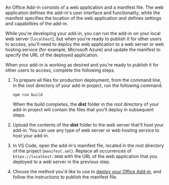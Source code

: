 An Office Add-in consists of a web application and a manifest file. The web application defines the add-in's user interface and functionality, while the manifest specifies the location of the web application and defines settings and capabilities of the add-in. 

While you're developing your add-in, you can run the add-in on your local web server (`localhost`), but when you're ready to publish it for other users to access, you'll need to deploy the web application to a web server or web hosting service (for example, Microsoft Azure) and update the manifest to specify the URL of the deployed application.

When your add-in is working as desired and you're ready to publish it for other users to access, complete the following steps.

1. To prepare all files for production deployment, from the command line, in the root directory of your add-in project, run the following command.

    ```command&nbsp;line
    npm run build
    ```

    When the build completes, the **dist** folder in the root directory of your add-in project will contain the files that you'll deploy in subsequent steps.

2. Upload the contents of the **dist** folder to the web server that'll host your add-in. You can use any type of web server or web hosting service to host your add-in.

3. In VS Code, open the add-in's manifest file, located in the root directory of the project (`manifest.xml`). Replace all occurrences of `https://localhost:3000` with the URL of the web application that you deployed to a web server in the previous step.

4. Choose the method you'd like to use to [deploy your Office Add-in](../publish/publish.md), and follow the instructions to publish the manifest file.
